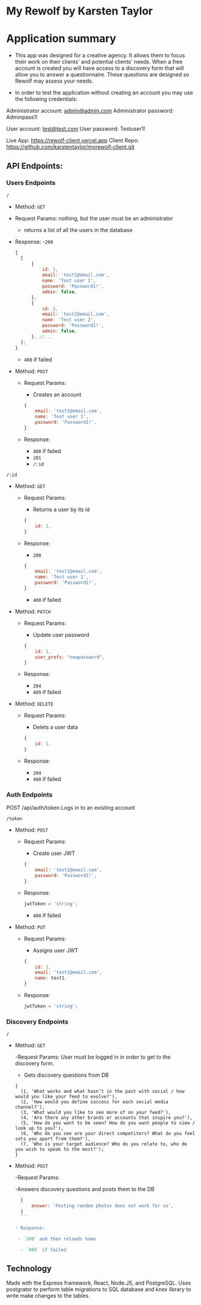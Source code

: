 # My Rewolf by Karsten Taylor

# Application summary

- This app was designed for a creative agency. It allows them to focus their work on their clients' and potential clients' needs. When a free account is created you will have access to a discovery form that will allow you to answer a questionnaire. These questions are designed so
  Rewolf may assess your needs.

- In order to test the application without creating an account you may use the following credentials:

Administrator account: admin@admin.com
Administrator password: Adminpass1!

User account: test@test.com
User password: Testuser1!

Live App: https://rewolf-client.vercel.app
Client Repo: https://github.com/karstentaylor/myrewolf-client.git

## API Endpoints:

### Users Endpoints

`/`

- Method: `GET`
- Request Params: nothing, but the user must be an administrator
  - returns a list of all the users in the database
- Response: -`200`

  ```javascript
  {
  	[
  		{
  			id: 1,
  			email: 'test1@email.com',
  			name: 'Test user 1',
  			password: 'Password1!',
  			admin: false,
  		},
  		{
  			id: 2,
  			email: 'test2@email.com',
  			name: 'Test user 2',
  			password: 'Password1!',
  			admin: false,
  		}, //...
  	];
  }
  ```

  - `400` if failed

- Method: `POST`

  - Request Params:

    - Creates an account

    ```javascript
    {
        email: 'test1@email.com',
        name: 'Test user 1',
        password: 'Password1!',
    }
    ```

  - Response:
    - `400` if failed
    - `201`
    - `/:id`

`/:id`

- Method: `GET`

  - Request Params:

    - Returns a user by its id

    ```javascript
    {
        id: 1,
    }
    ```

  - Response:

    - `200`

    ```javascript
    {
        email: 'test1@email.com',
        name: 'Test user 1',
        password: 'Password1!',
    }
    ```

    - `400` if failed

- Method: `PATCH`

  - Request Params:

    - Update user password

    ```javascript
    {
        id: 1,
        user_prefs: "newpassword",
    }
    ```

  - Response:
    - `204`
    - `409` if failed

- Method: `DELETE`

  - Request Params:

    - Delets a user data

    ```javascript
    {
        id: 1,
    }
    ```

  - Response:
    - `204`
    - `400` if failed

### Auth Endpoints

POST /api/auth/token
Logs in to an existing account

`/token`

- Method: `POST`

  - Request Params:

    - Create user JWT

    ```javascript
    {
        email: 'test1@email.com',
        password: 'Password1!',
    }
    ```

  - Response:

    ```javascript
    jwtToken = 'string';
    ```

    - `400` if failed

- Method: `PUT`

  - Request Params:

    - Assigns user JWT

    ```javascript
    {
        id: 1,
        email: 'test1@email.com',
        name: test1,
    }
    ```

  - Response:

    ```javascript
    jwtToken = 'string';
    ```

### Discovery Endpoints

`/`

- Method: `GET`

  -Request Params: User must be logged in in order to get to the discovery form.

  - Gets discovery questions from DB

  ```
  {
  	(1, 'What works and what hasn’t in the past with social / how would you like your feed to evolve?'),
    (2, 'How would you define success for each social media channel?'),
    (3, 'What would you like to see more of on your feed?'),
    (4, 'Are there any other brands or accounts that inspire you?'),
    (5, 'How do you want to be seen? How do you want people to view / look up to you?'),
    (6, 'Who do you see are your direct competitors? What do you feel sets you apart from them?'),
    (7, 'Who is your target audience? Who do you relate to, who do you wish to speak to the most?');
  }
  ```

- Method: `POST`

  -Request Params:

  -Answers discovery questions and posts them to the DB

  ````javascript
    {
        answer: 'Posting random photos does not work for us',
    }
    ```

  - Response:

   - `200` and then reloads home

    - `400` if failed
  ````

## Technology

Made with the Express framework, React, Node.JS, and PostgreSQL. Uses postgrator to perform table migrations to SQL database and knex library to write make changes to the tables.
